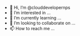 - 👋 Hi, I’m @clouddevelopernps
- 👀 I’m interested in ...
- 🌱 I’m currently learning ...
- 💞️ I’m looking to collaborate on ...
- 📫 How to reach me ...

<!---
clouddevelopernps/clouddevelopernps is a ✨ special ✨ repository because its `README.md` (this file) appears on your GitHub profile.
You can click the Preview link to take a look at your changes.
--->

